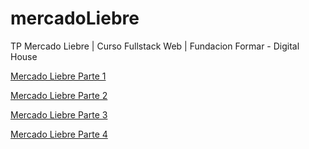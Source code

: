 # mercadoLiebre
TP Mercado Liebre | Curso Fullstack Web | Fundacion Formar - Digital House


[Mercado Liebre Parte 1](https://github.com/REHO98/mercadoLiebre/tree/mercado_liebre_part1)

[Mercado Liebre Parte 2](https://github.com/REHO98/mercadoLiebre/tree/mercado_liebre_part2)

[Mercado Liebre Parte 3](https://github.com/REHO98/mercadoLiebre/tree/mercado_liebre_part3)

[Mercado Liebre Parte 4](https://github.com/REHO98/mercadoLiebre/tree/mercado_liebre_part4)